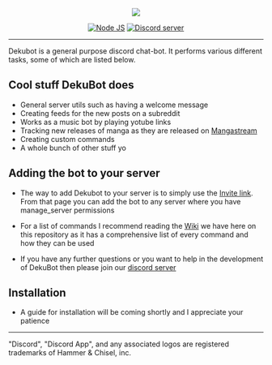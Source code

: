 <p style="text-align:center;">
<img src="https://cdn.discordapp.com/attachments/239909519134687232/284633911856857088/ghbannerv3.png"></p>


<p align="center">
<a href="http://nodejs.org"><img src="https://img.shields.io/badge/Node.js-7.5.0-brightgreen.svg" alt="Node JS"></a>
<a href="https://discord.gg/we8bdxJ"><img src="https://discordapp.com/api/guilds/239907411899580417/widget.png" alt="Discord server"></a>
</p>

---
Dekubot is a general purpose discord chat-bot. It performs various different tasks, some of which are listed below.

## Cool stuff DekuBot does

* General server utils such as having a welcome message
* Creating feeds for the new posts on a subreddit
* Works as a music bot by playing yotube links
* Tracking new releases of manga as they are released on [Mangastream](http://mangastream.com/)
* Creating custom commands
* A whole bunch of other stuff yo

## Adding the bot to your server

* The way to add Dekubot to your server is to simply use the [Invite link](http://mangastream.com/). From that page you can add the bot to any server where you have manage_server permissions 

* For a list of commands I recommend reading the [Wiki](https://github.com/RoddersGH/DekuBot/wiki/General-Commands) we have here on this repository as it has a comprehensive list of every command and how they can be used

* If you have any further questions or you want to help in the development of DekuBot then please join our [discord server](https://discord.gg/we8bdxJ) 

## Installation

* A guide for installation will be coming shortly and I appreciate your patience

---
"Discord", "Discord App", and any associated logos are registered trademarks of Hammer & Chisel, inc.
